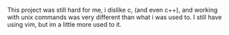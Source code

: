 This project was still hard for me, i dislike c, (and even c++), and working with unix commands was very different than what i was used to. I still have using vim, but im a little more used to it.
